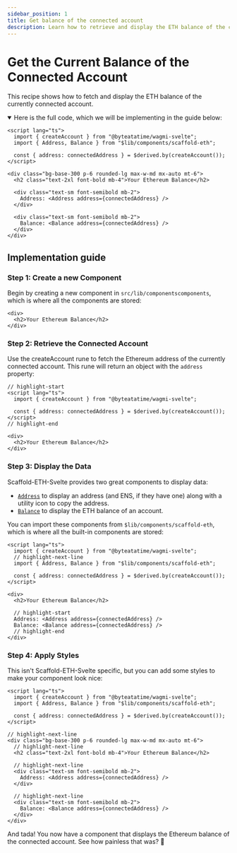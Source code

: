 ```yaml
---
sidebar_position: 1
title: Get balance of the connected account
description: Learn how to retrieve and display the ETH balance of the connected account in your dApp.
---
```


# Get the Current Balance of the Connected Account

This recipe shows how to fetch and display the ETH balance of the currently connected account.

<details open>
<summary>Here is the full code, which we will be implementing in the guide below:</summary>

```tsx title="src/lib/components/ConnectedAddressBalance.svelte"
<script lang="ts">
  import { createAccount } from "@byteatatime/wagmi-svelte";
  import { Address, Balance } from "$lib/components/scaffold-eth";

  const { address: connectedAddress } = $derived.by(createAccount());
</script>

<div class="bg-base-300 p-6 rounded-lg max-w-md mx-auto mt-6">
  <h2 class="text-2xl font-bold mb-4">Your Ethereum Balance</h2>

  <div class="text-sm font-semibold mb-2">
    Address: <Address address={connectedAddress} />
  </div>

  <div class="text-sm font-semibold mb-2">
    Balance: <Balance address={connectedAddress} />
  </div>
</div>
```

</details>

## Implementation guide

### Step 1: Create a new Component

Begin by creating a new component in `src/lib/componentscomponents`, which is where all the components are stored:

```tsx title="src/lib/components/ConnectedAddressBalance.svelte"
<div>
  <h2>Your Ethereum Balance</h2>
</div>
```

### Step 2: Retrieve the Connected Account

Use the createAccount rune to fetch the Ethereum address of the currently connected account. This rune will return an object with the `address` property:

```tsx title="src/lib/components/ConnectedAddressBalance.svelte"
// highlight-start
<script lang="ts">
  import { createAccount } from "@byteatatime/wagmi-svelte";

  const { address: connectedAddress } = $derived.by(createAccount());
</script>
// highlight-end

<div>
  <h2>Your Ethereum Balance</h2>
</div>
```

### Step 3: Display the Data

Scaffold-ETH-Svelte provides two great components to display data:

- [`Address`](../components/Address.md) to display an address (and ENS, if they have one) along with a utility icon to copy the address.
- [`Balance`](../components/Balance.md) to display the ETH balance of an account.

You can import these components from `$lib/components/scaffold-eth`, which is where all the built-in components are stored:

```tsx title="src/lib/components/ConnectedAddressBalance.svelte"
<script lang="ts">
  import { createAccount } from "@byteatatime/wagmi-svelte";
  // highlight-next-line
  import { Address, Balance } from "$lib/components/scaffold-eth";

  const { address: connectedAddress } = $derived.by(createAccount());
</script>

<div>
  <h2>Your Ethereum Balance</h2>

  // highlight-start
  Address: <Address address={connectedAddress} />
  Balance: <Balance address={connectedAddress} />
  // highlight-end
</div>
```

### Step 4: Apply Styles

This isn't Scaffold-ETH-Svelte specific, but you can add some styles to make your component look nice:

```tsx title="src/lib/components/ConnectedAddressBalance.svelte"
<script lang="ts">
  import { createAccount } from "@byteatatime/wagmi-svelte";
  import { Address, Balance } from "$lib/components/scaffold-eth";

  const { address: connectedAddress } = $derived.by(createAccount());
</script>

// highlight-next-line
<div class="bg-base-300 p-6 rounded-lg max-w-md mx-auto mt-6">
  // highlight-next-line
  <h2 class="text-2xl font-bold mb-4">Your Ethereum Balance</h2>

  // highlight-next-line
  <div class="text-sm font-semibold mb-2">
    Address: <Address address={connectedAddress} />
  </div>

  // highlight-next-line
  <div class="text-sm font-semibold mb-2">
    Balance: <Balance address={connectedAddress} />
  </div>
</div>
```

And tada! You now have a component that displays the Ethereum balance of the connected account. See how painless that was? 🚀

